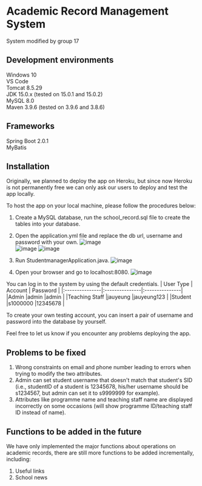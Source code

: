 # Academic Record Management System
System modified by group 17
## Development environments
Windows 10  
VS Code  
Tomcat 8.5.29  
JDK 15.0.x (tested on 15.0.1 and 15.0.2)  
MySQL 8.0  
Maven 3.9.6 (tested on 3.9.6 and 3.8.6)
## Frameworks
Spring Boot 2.0.1  
MyBatis
## Installation
Originally, we planned to deploy the app on Heroku, but since now Heroku is not permanently free we can only ask our users to deploy and test the app locally.  
  
To host the app on your local machine, please follow the procedures below: 
1. Create a MySQL database, run the school_record.sql file to create the tables into your database.
   
2. Open the application.yml file and replace the db url, username and password with your own.
![image](https://github.com/micklee17/academic-record-management-system/assets/104964040/5dedfe12-f112-4ccc-b988-8c335c61ad64)  
![image](https://github.com/micklee17/academic-record-management-system/assets/104964040/6dd3efba-17ad-4dcf-b1ec-87f665752d45)
![image](https://github.com/micklee17/academic-record-management-system/assets/104964040/7e6c4448-aa9c-46d0-b8fb-d58f86a9c3c2)

  
3. Run StudentmanagerApplication.java.
![image](https://github.com/micklee17/academic-record-management-system/assets/104964040/ba4762dc-9973-4b34-87c2-6363c4b1a48e)
  
4. Open your browser and go to localhost:8080.
![image](https://github.com/micklee17/academic-record-management-system/assets/104964040/8991c775-288f-4f1c-a00a-677d271fade1)

  
You can log in to the system by using the default credentials.
| User Type      | Account        | Password       |
|:---------------|:---------------|:---------------|
|Admin           |admin           |admin           |
|Teaching Staff  |jauyeung        |jauyeung123     |
|Student         |s1000000        |12345678        |  
  
To create your own testing account, you can insert a pair of username and password into the database by yourself. 

Feel free to let us know if you encounter any problems deploying the app.
## Problems to be fixed
1. Wrong constraints on email and phone number leading to errors when trying to modify the two attributes. 
2. Admin can set student username that doesn't match that student's SID (i.e., studentID of a student is 12345678, his/her username should be s1234567, but admin can set it to s9999999 for example).
3. Attributes like programme name and teaching staff name are displayed incorrectly on some occasions (will show programme ID/teaching staff ID instead of name).
## Functions to be added in the future
We have only implemented the major functions about operations on academic records, there are still more functions to be added incrementally, including:  
1. Useful links
2. School news
